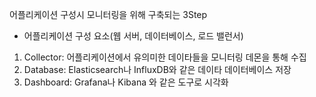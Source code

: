 어플리케이션 구성시 모니터링을 위해 구축되는 3Step
- 어플리케이션 구성 요소(웹 서버, 데이터베이스, 로드 밸런서)

1. Collector: 어플리케이션에서 유의미한 데이타들을 모니터링 데몬을 통해 수집
2. Database: Elasticsearch나 InfluxDB와 같은 데이타 데이터베이스 저장
3. Dashboard: Grafana나 Kibana 와 같은 도구로 시각화
